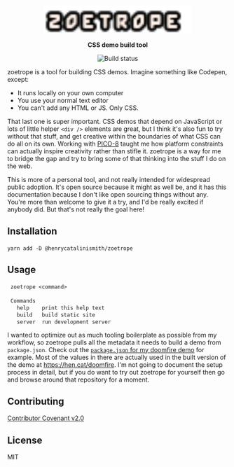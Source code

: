 <p align="center">
  <img
    alt="zoetrope"
    src="https://github.com/henrycatalinismith/zoetrope/raw/trunk/zoetrope.svg"
    height="64"
  />
</p>

<p align="center">
  <strong>
    CSS demo build tool
  </strong>
</p>

<p align="center">
  <img
    src="https://github.com/henrycatalinismith/zoetrope/actions/workflows/publish.yml/badge.svg"
    alt="Build status"
  />
</p>

zoetrope is a tool for building CSS demos.
Imagine something like Codepen, except:

* It runs locally on your own computer
* You use your normal text editor
* You can't add any HTML or JS. Only CSS.

That last one is super important.
CSS demos that depend on JavaScript or lots of little helper `<div />` elements
are great, but I think it's also fun to try without that stuff, and get
creative within the boundaries of what CSS can do all on its own.
Working with [PICO-8] taught me how platform constraints can actually inspire
creativity rather than stifle it.
zoetrope is a way for me to bridge the gap and try to bring some of that
thinking into the stuff I do on the web.

This is more of a personal tool, and not really intended for widespread public
adoption.
It's open source because it might as well be, and it has this
documentation because I don't like open sourcing things without any.
You're more than welcome to give it a try, and I'd be really excited if anybody
did.
But that's not really the goal here!

## Installation

```
yarn add -D @henrycatalinismith/zoetrope
```

## Usage

```
 zoetrope <command>

 Commands
   help    print this help text
   build   build static site
   server  run development server
```

I wanted to optimize out as much tooling boilerplate as possible from my
workflow, so zoetrope pulls all the metadata it needs to build a demo from
`package.json`.
Check out the [`package.json` for my doomfire demo][doomfire] for example.
Most of the values in there are actually used in the built version of the demo
at https://hen.cat/doomfire.
I'm not going to document the setup process in detail, but if you do want to
try out zoetrope for yourself then go and browse around that repository for a
moment.

## Contributing

<p>
  <a href="https://www.contributor-covenant.org/version/2/0/code_of_conduct/">
    Contributor Covenant v2.0
 </a>
</p>

## License

MIT

[PICO-8]: https://www.lexaloffle.com/pico-8.php
[doomfire]: https://github.com/henrycatalinismith/doomfire/blob/trunk/package.json
